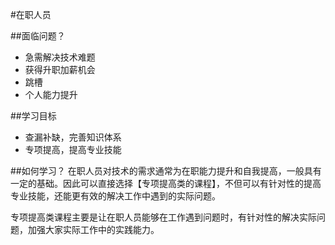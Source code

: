 #在职人员

##面临问题？
  - 急需解决技术难题
  - 获得升职加薪机会
  - 跳槽
  - 个人能力提升

##学习目标
  - 查漏补缺，完善知识体系
  -  专项提高，提高专业技能

##如何学习？
在职人员对技术的需求通常为在职能力提升和自我提高，一般具有一定的基础。因此可以直接选择【专项提高类的课程】，不但可以有针对性的提高专业技能，还能更有效的解决工作中遇到的实际问题。<br>

专项提高类课程主要是让在职人员能够在工作遇到问题时，有针对性的解决实际问题，加强大家实际工作中的实践能力。
